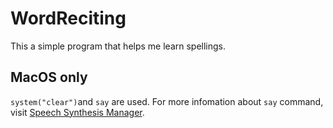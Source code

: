 # WordReciting
This a simple program that helps me learn spellings.

## MacOS only
```system("clear")```and ```say``` are used.
For more infomation about ```say``` command, visit  [Speech Synthesis Manager](https://developer.apple.com/reference/applicationservices/speech_synthesis_manager).
